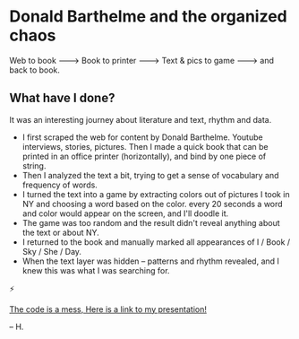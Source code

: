# Donald Barthelme and the organized chaos

Web to book --->
Book to printer --->
Text & pics to game --->
and back to book.

## What have I done?
It was an interesting journey about literature and text, rhythm and data.
- I first scraped the web for content by Donald Barthelme. Youtube interviews, stories, pictures. Then I made a quick book that can be printed in an office printer (horizontally), and bind by one piece of string.
- Then I analyzed the text a bit, trying to get a sense of vocabulary and frequency of words.
- I turned the text into a game by extracting colors out of pictures I took in NY and choosing a word based on the color. every 20 seconds a word and color would appear on the screen, and I'll doodle it.
- The game was too random and the result didn't reveal anything about the text or about NY.
- I returned to the book and manually marked all appearances of I / Book / Sky / She / Day.
- When the text layer was hidden – patterns and rhythm revealed, and I knew this was what I was searching for.

⚡️

[The code is a mess, Here is a link to my presentation!](https://docs.google.com/presentation/d/1VDboamGCNiGVx_ir-S5SxH8PsiAhNqPzRE8MFIYspwk/edit?usp=sharing)

– H.

